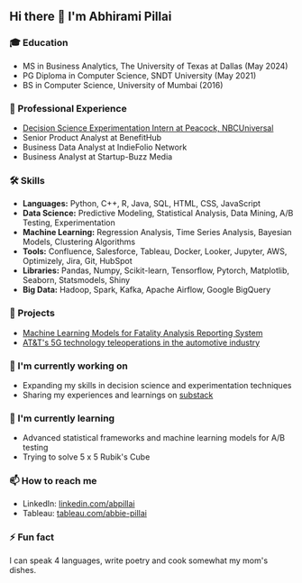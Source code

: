 ## Hi there 👋 I'm Abhirami Pillai

### 🎓 Education
- MS in Business Analytics, The University of Texas at Dallas (May 2024)
- PG Diploma in Computer Science, SNDT University (May 2021)
- BS in Computer Science, University of Mumbai (2016)

### 💼 Professional Experience
- [Decision Science Experimentation Intern at Peacock, NBCUniversal](https://github.com/abbie-pillai/AutomationInferenceEngine/blob/main/PeacockAutomationInference.pdf)
- Senior Product Analyst at BenefitHub
- Business Data Analyst at IndieFolio Network
- Business Analyst at Startup-Buzz Media

### 🛠 Skills
- **Languages:** Python, C++, R, Java, SQL, HTML, CSS, JavaScript
- **Data Science:** Predictive Modeling, Statistical Analysis, Data Mining, A/B Testing, Experimentation
- **Machine Learning:** Regression Analysis, Time Series Analysis, Bayesian Models, Clustering Algorithms
- **Tools:** Confluence, Salesforce, Tableau, Docker, Looker, Jupyter, AWS, Optimizely, Jira, Git, HubSpot
- **Libraries:** Pandas, Numpy, Scikit-learn, Tensorflow, Pytorch, Matplotlib, Seaborn, Statsmodels, Shiny
- **Big Data:** Hadoop, Spark, Kafka, Apache Airflow, Google BigQuery

### 🚀 Projects
- [Machine Learning Models for Fatality Analysis Reporting System](https://github.com/abbie-pillai/Machine-Learning-Models-for-FARS)
- [AT&T's 5G technology teleoperations in the automotive industry](https://github.com/abbie-pillai/AT-T-s-5G-technology-teleoperations)

### 🔭 I'm currently working on
- Expanding my skills in decision science and experimentation techniques
- Sharing my experiences and learnings on [substack](https://abipillai.substack.com/)

### 🌱 I'm currently learning
- Advanced statistical frameworks and machine learning models for A/B testing
- Trying to solve 5 x 5 Rubik's Cube


### 📫 How to reach me
- LinkedIn: [linkedin.com/abpillai](https://www.linkedin.com/in/abpillai/)
- Tableau: [tableau.com/abbie-pillai](https://public.tableau.com/app/profile/abhirami.pillai/vizzes)

### ⚡ Fun fact
I can speak 4 languages, write poetry and cook somewhat my mom's dishes.

